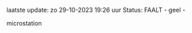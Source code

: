 laatste update: 
zo 29-10-2023 19:26   uur 
Status: FAALT - geel - 
<div class="service Y">microstation</div>